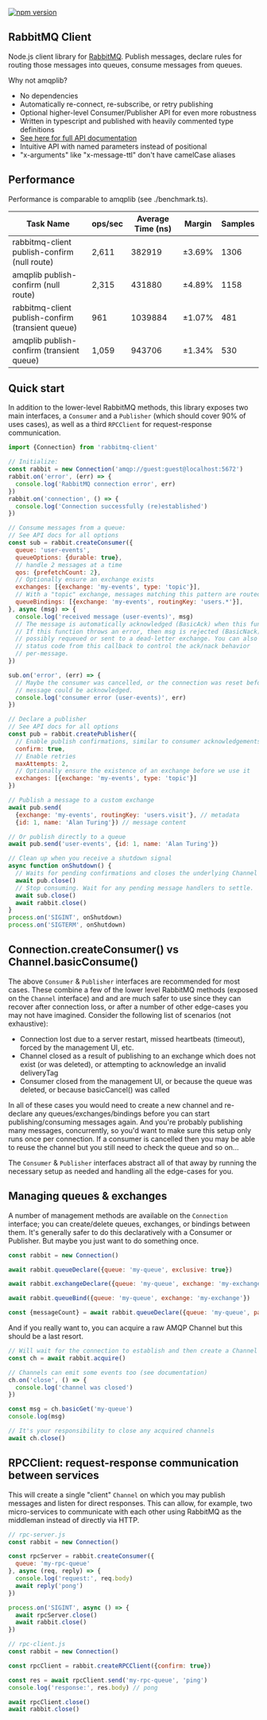 [![npm version](https://badge.fury.io/js/rabbitmq-client.svg)](https://badge.fury.io/js/rabbitmq-client)

## RabbitMQ Client
Node.js client library for [RabbitMQ](https://www.rabbitmq.com/documentation.html). Publish
messages, declare rules for routing those messages into queues, consume messages from queues.

Why not amqplib?
- No dependencies
- Automatically re-connect, re-subscribe, or retry publishing
- Optional higher-level Consumer/Publisher API for even more robustness
- Written in typescript and published with heavily commented type definitions
- [See here for full API documentation](http://cody-greene.github.io/node-rabbitmq-client)
- Intuitive API with named parameters instead of positional
- "x-arguments" like "x-message-ttl" don't have camelCase aliases

## Performance
Performance is comparable to amqplib (see ./benchmark.ts).

|                        Task Name                  | ops/sec | Average Time (ns) |  Margin  | Samples |
|---------------------------------------------------|---------|-------------------|----------|---------|
| rabbitmq-client publish-confirm (null route)      | 2,611   |  382919           | ±3.69%   |  1306   |
| amqplib publish-confirm (null route)              | 2,315   |  431880           | ±4.89%   |  1158   |
| rabbitmq-client publish-confirm (transient queue) |   961   | 1039884           | ±1.07%   |   481   |
| amqplib publish-confirm (transient queue)         | 1,059   |  943706           | ±1.34%   |   530   |

## Quick start
In addition to the lower-level RabbitMQ methods, this library exposes two main
interfaces, a `Consumer` and a `Publisher` (which should cover 90% of uses
cases), as well as a third `RPCClient` for request-response communication.
```javascript
import {Connection} from 'rabbitmq-client'

// Initialize:
const rabbit = new Connection('amqp://guest:guest@localhost:5672')
rabbit.on('error', (err) => {
  console.log('RabbitMQ connection error', err)
})
rabbit.on('connection', () => {
  console.log('Connection successfully (re)established')
})

// Consume messages from a queue:
// See API docs for all options
const sub = rabbit.createConsumer({
  queue: 'user-events',
  queueOptions: {durable: true},
  // handle 2 messages at a time
  qos: {prefetchCount: 2},
  // Optionally ensure an exchange exists
  exchanges: [{exchange: 'my-events', type: 'topic'}],
  // With a "topic" exchange, messages matching this pattern are routed to the queue
  queueBindings: [{exchange: 'my-events', routingKey: 'users.*'}],
}, async (msg) => {
  console.log('received message (user-events)', msg)
  // The message is automatically acknowledged (BasicAck) when this function ends.
  // If this function throws an error, then msg is rejected (BasicNack) and
  // possibly requeued or sent to a dead-letter exchange. You can also return a
  // status code from this callback to control the ack/nack behavior
  // per-message.
})

sub.on('error', (err) => {
  // Maybe the consumer was cancelled, or the connection was reset before a
  // message could be acknowledged.
  console.log('consumer error (user-events)', err)
})

// Declare a publisher
// See API docs for all options
const pub = rabbit.createPublisher({
  // Enable publish confirmations, similar to consumer acknowledgements
  confirm: true,
  // Enable retries
  maxAttempts: 2,
  // Optionally ensure the existence of an exchange before we use it
  exchanges: [{exchange: 'my-events', type: 'topic'}]
})

// Publish a message to a custom exchange
await pub.send(
  {exchange: 'my-events', routingKey: 'users.visit'}, // metadata
  {id: 1, name: 'Alan Turing'}) // message content

// Or publish directly to a queue
await pub.send('user-events', {id: 1, name: 'Alan Turing'})

// Clean up when you receive a shutdown signal
async function onShutdown() {
  // Waits for pending confirmations and closes the underlying Channel
  await pub.close()
  // Stop consuming. Wait for any pending message handlers to settle.
  await sub.close()
  await rabbit.close()
}
process.on('SIGINT', onShutdown)
process.on('SIGTERM', onShutdown)
```

## Connection.createConsumer() vs Channel.basicConsume()
The above `Consumer` & `Publisher` interfaces are recommended for most cases.
These combine a few of the lower level RabbitMQ methods (exposed on the
`Channel` interface) and and are much safer to use since they can recover after
connection loss, or after a number of other edge-cases you may not have
imagined. Consider the following list of scenarios (not exhaustive):
- Connection lost due to a server restart, missed heartbeats (timeout), forced
  by the management UI, etc.
- Channel closed as a result of publishing to an exchange which does not exist
  (or was deleted), or attempting to acknowledge an invalid deliveryTag
- Consumer closed from the management UI, or because the queue was deleted, or
  because basicCancel() was called

In all of these cases you would need to create a new channel and re-declare any
queues/exchanges/bindings before you can start publishing/consuming messages
again. And you're probably publishing many messages, concurrently, so you'd
want to make sure this setup only runs once per connection. If a consumer is
cancelled then you may be able to reuse the channel but you still need to check
the queue and so on...

The `Consumer` & `Publisher` interfaces abstract all of that away by running
the necessary setup as needed and handling all the edge-cases for you.

## Managing queues & exchanges
A number of management methods are available on the `Connection` interface; you
can create/delete queues, exchanges, or bindings between them. It's generally
safer to do this declaratively with a Consumer or Publisher. But maybe you
just want to do something once.

```javascript
const rabbit = new Connection()

await rabbit.queueDeclare({queue: 'my-queue', exclusive: true})

await rabbit.exchangeDeclare({queue: 'my-queue', exchange: 'my-exchange', type: 'topic'})

await rabbit.queueBind({queue: 'my-queue', exchange: 'my-exchange'})

const {messageCount} = await rabbit.queueDeclare({queue: 'my-queue', passive: true})
```

And if you really want to, you can acquire a raw AMQP Channel but this should
be a last resort.

```javascript
// Will wait for the connection to establish and then create a Channel
const ch = await rabbit.acquire()

// Channels can emit some events too (see documentation)
ch.on('close', () => {
  console.log('channel was closed')
})

const msg = ch.basicGet('my-queue')
console.log(msg)

// It's your responsibility to close any acquired channels
await ch.close()
```

## RPCClient: request-response communication between services
This will create a single "client" `Channel` on which you may publish messages
and listen for direct responses. This can allow, for example, two
micro-services to communicate with each other using RabbitMQ as the middleman
instead of directly via HTTP.

```javascript
// rpc-server.js
const rabbit = new Connection()

const rpcServer = rabbit.createConsumer({
  queue: 'my-rpc-queue'
}, async (req, reply) => {
  console.log('request:', req.body)
  await reply('pong')
})

process.on('SIGINT', async () => {
  await rpcServer.close()
  await rabbit.close()
})
```

```javascript
// rpc-client.js
const rabbit = new Connection()

const rpcClient = rabbit.createRPCClient({confirm: true})

const res = await rpcClient.send('my-rpc-queue', 'ping')
console.log('response:', res.body) // pong

await rpcClient.close()
await rabbit.close()
```
